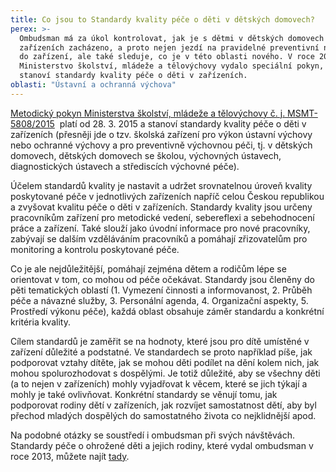 ```yaml
---
title: Co jsou to Standardy kvality péče o děti v dětských domovech?
perex: >-
  Ombudsman má za úkol kontrolovat, jak je s dětmi v dětských domovech a jiných
  zařízeních zacházeno, a proto nejen jezdí na pravidelné preventivní návštěvy
  do zařízení, ale také sleduje, co je v této oblasti nového. V roce 2015
  Ministerstvo školství, mládeže a tělovýchovy vydalo speciální pokyn, ve kterém
  stanoví standardy kvality péče o děti v zařízeních.
oblasti: "Ústavní a ochranná výchova"
---
```


<div></div><div></div><p><a title="Otevření do nového okna" href="http://www.msmt.cz/file/35026/" target="_blank">Metodický pokyn Ministerstva školství, mládeže a tělovýchovy č. j. MSMT-5808/2015</a>&nbsp;<img alt="" src="typo3/ext/od_linkdesc/icons/external.gif" class="od_linkdesc_icon_external" /> platí od 28. 3. 2015 a stanoví standardy kvality péče o děti v zařízeních (přesněji jde o tzv. školská zařízení pro výkon ústavní výchovy nebo ochranné výchovy a pro preventivně výchovnou péči, tj. v dětských domovech, dětských domovech se školou, výchovných ústavech, diagnostických ústavech a střediscích výchovné péče).</p><p>Účelem standardů kvality je nastavit a udržet srovnatelnou úroveň kvality poskytované péče v jednotlivých zařízeních napříč celou Českou republikou a zvyšovat kvalitu péče o děti v zařízeních. Standardy kvality jsou určeny pracovníkům zařízení pro metodické vedení, sebereflexi a sebehodnocení práce a zařízení. Také slouží jako úvodní informace pro nové pracovníky, zabývají se dalším vzděláváním pracovníků a pomáhají zřizovatelům pro monitoring a kontrolu poskytované péče.</p><p>Co je ale nejdůležitější, pomáhají zejména dětem a rodičům lépe se orientovat v tom, co mohou od péče očekávat. Standardy jsou členěny do pěti tematických oblastí (1. Vymezení činnosti a informovanost, 2. Průběh péče a návazné služby, 3. Personální agenda, 4. Organizační aspekty, 5. Prostředí výkonu péče), každá oblast obsahuje záměr standardu a konkrétní kritéria kvality.</p><p>Cílem standardů je zaměřit se na hodnoty, které jsou pro dítě umístěné v zařízení důležité a podstatné. Ve standardech se proto například píše, jak podporovat vztahy dítěte, jak se mohou děti podílet na dění kolem nich, jak mohou spolurozhodovat s dospělými. Je totiž důležité, aby se všechny děti (a to nejen v zařízeních) mohly vyjadřovat k věcem, které se jich týkají a mohly je také ovlivňovat. Konkrétní standardy se věnují tomu, jak podporovat rodiny dětí v zařízeních, jak rozvíjet samostatnost dětí, aby byl přechod mladých dospělých do samostatného života co nejklidnější apod. </p><p>Na podobné otázky se soustředí i ombudsman při svých návštěvách. Standardy péče o ohrožené děti a jejich rodiny, které vydal ombudsman v roce 2013, můžete najít <a href="http://www.ochrance.cz/fileadmin/user_upload/ochrana_osob/ZARIZENI/Ustavni_vychova/Standardy_pece_o_ohrozene_deti_WEB.pdf ">tady</a>.</p></div>
